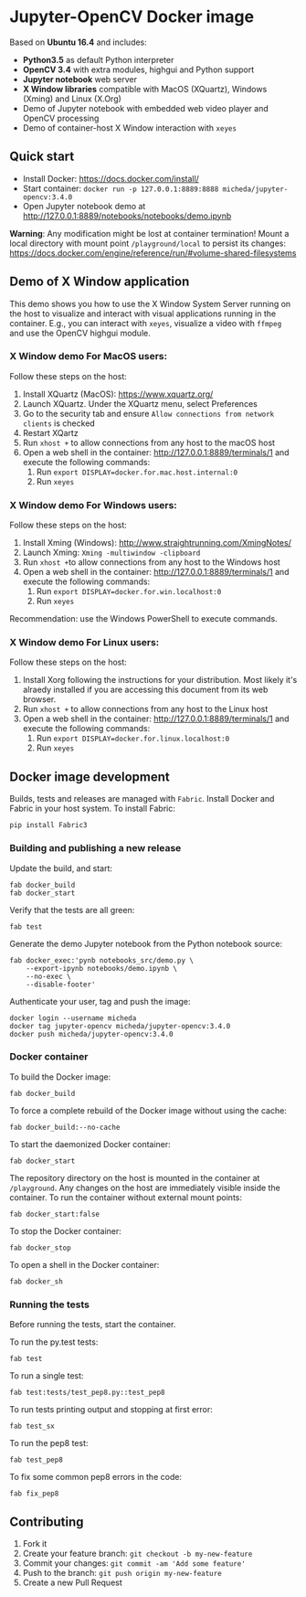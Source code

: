 # Jupyter-OpenCV Docker image

Based on **Ubuntu 16.4** and includes:

* **Python3.5** as default Python interpreter
* **OpenCV 3.4** with extra modules, highgui and Python support
* **Jupyter notebook** web server
* **X Window libraries** compatible with MacOS (XQuartz), Windows (Xming) and Linux (X.Org) 
* Demo of Jupyter notebook with embedded web video player and OpenCV processing
* Demo of container-host X Window interaction with `xeyes` 

## Quick start

* Install Docker: https://docs.docker.com/install/
* Start container: `docker run -p 127.0.0.1:8889:8888 micheda/jupyter-opencv:3.4.0`
* Open Jupyter notebook demo at http://127.0.0.1:8889/notebooks/notebooks/demo.ipynb

**Warning**: Any modification might be lost at container termination!
Mount a local directory with mount point `/playground/local` to persist its changes:
https://docs.docker.com/engine/reference/run/#volume-shared-filesystems

## Demo of X Window application

This demo shows you how to use the X Window System Server running on the host
to visualize and interact with visual applications running in the container.
E.g., you can interact with `xeyes`, visualize a video with `ffmpeg` and use the OpenCV highgui module.


### X Window demo For MacOS users:

Follow these steps on the host:

1. Install XQuartz (MacOS): https://www.xquartz.org/
2. Launch XQuartz. Under the XQuartz menu, select Preferences
3. Go to the security tab and ensure `Allow connections from network clients` is checked
4. Restart XQartz
5. Run `xhost +` to allow connections from any host to the macOS host
6. Open a web shell in the container: http://127.0.0.1:8889/terminals/1 and execute the following commands:
   1. Run `export DISPLAY=docker.for.mac.host.internal:0`
   2. Run `xeyes` 


### X Window demo For Windows users:

Follow these steps on the host:

1. Install Xming (Windows): http://www.straightrunning.com/XmingNotes/
2. Launch Xming: `Xming -multiwindow -clipboard`
3. Run `xhost +`to allow connections from any host to the Windows host
4. Open a web shell in the container: http://127.0.0.1:8889/terminals/1 and execute the following commands:
   1. Run `export DISPLAY=docker.for.win.localhost:0`
   2. Run `xeyes` 

Recommendation: use the Windows PowerShell to execute commands.


### X Window demo For Linux users:

Follow these steps on the host:

1. Install Xorg following the instructions for your distribution. Most likely it's alraedy installed if you are accessing this document from its web browser.
2. Run `xhost +` to allow connections from any host to the Linux host
3. Open a web shell in the container: http://127.0.0.1:8889/terminals/1 and execute the following commands:
   1. Run `export DISPLAY=docker.for.linux.localhost:0`
   2. Run `xeyes` 


## Docker image development

Builds, tests and releases are managed with `Fabric`.
Install Docker and Fabric in your host system. To install Fabric:

```
pip install Fabric3
```


### Building and publishing a new release

Update the build, and start:

```
fab docker_build
fab docker_start
```

Verify that the tests are all green:

```
fab test
```

Generate the demo Jupyter notebook from the Python notebook source:

```
fab docker_exec:'pynb notebooks_src/demo.py \
    --export-ipynb notebooks/demo.ipynb \
    --no-exec \
    --disable-footer'
```

Authenticate your user, tag and push the image:

```
docker login --username micheda
docker tag jupyter-opencv micheda/jupyter-opencv:3.4.0
docker push micheda/jupyter-opencv:3.4.0
```


### Docker container

To build the Docker image:

```
fab docker_build
```

To force a complete rebuild of the Docker image without using the cache:

```
fab docker_build:--no-cache
```

To start the daemonized Docker container:

```
fab docker_start
```

The repository directory on the host is mounted in the container at `/playground`.
Any changes on the host are immediately visible inside the container.
To run the container without external mount points:

```
fab docker_start:false
```

To stop the Docker container:

```
fab docker_stop
``` 

To open a shell in the Docker container:

```
fab docker_sh
```


### Running the tests

Before running the tests, start the container.

To run the py.test tests:

```
fab test
```

To run a single test:

```
fab test:tests/test_pep8.py::test_pep8
```

To run tests printing output and stopping at first error:

```
fab test_sx
```

To run the pep8 test:

```
fab test_pep8
```

To fix some common pep8 errors in the code:

```
fab fix_pep8
```


## Contributing

1. Fork it
2. Create your feature branch: `git checkout -b my-new-feature`
3. Commit your changes: `git commit -am 'Add some feature'`
4. Push to the branch: `git push origin my-new-feature`
5. Create a new Pull Request
